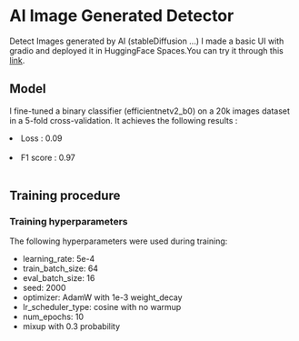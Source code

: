 # AI Image Generated Detector
Detect Images generated by AI (stableDiffusion ...)
I made a basic UI with gradio and deployed it in HuggingFace Spaces.You can try it through this [link](https://huggingface.co/spaces/ReacherTN/ai_image_gen_detector).
## Model
I fine-tuned a binary classifier (efficientnetv2_b0) on a 20k images dataset in a 5-fold cross-validation.
It achieves the following results :<br />
<li>Loss : 0.09 </li><br />
<li>F1 score : 0.97 </li><br />

## Training procedure
### Training hyperparameters

The following hyperparameters were used during training:
- learning_rate: 5e-4
- train_batch_size: 64
- eval_batch_size: 16
- seed: 2000
- optimizer: AdamW with 1e-3 weight_decay
- lr_scheduler_type: cosine with no warmup
- num_epochs: 10
- mixup with 0.3 probability
